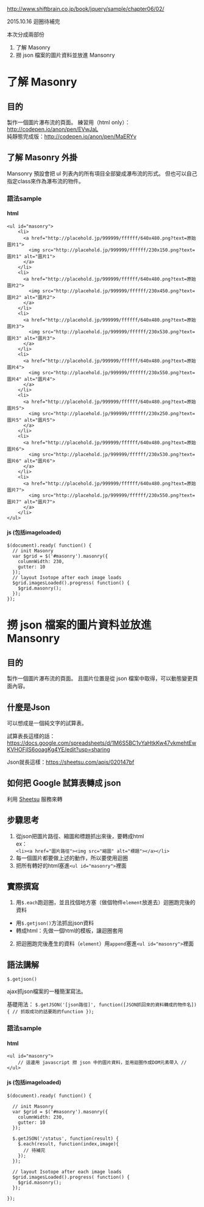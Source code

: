 
<http://www.shiftbrain.co.jp/book/jquery/sample/chapter06/02/>

2015.10.16 迴圈待補完

本次分成兩部份

1. 了解 Masonry
2. 撈 json 檔案的圖片資料並放進 Mansonry


# 了解 Masonry

## 目的

製作一個圖片瀑布流的頁面。
練習用（html only）：http://codepen.io/anon/pen/EVwJaL  
純靜態完成版：http://codepen.io/anon/pen/MaERYv

## 了解 Masonry 外掛

Mansonry 預設會把 ul 列表內的所有項目全部變成瀑布流的形式。
但也可以自己指定class來作為瀑布流的物件。

### 語法sample

#### html

```
<ul id="masonry">
    <li>
      <a href="http://placehold.jp/999999/ffffff/640x480.png?text=原始圖片1">
        <img src="http://placehold.jp/999999/ffffff/230x150.png?text=圖片1" alt="圖片1">
      </a>
    </li>
    <li>
      <a href="http://placehold.jp/999999/ffffff/640x480.png?text=原始圖片2">
        <img src="http://placehold.jp/999999/ffffff/230x450.png?text=圖片2" alt="圖片2">
      </a>
    </li>
    <li>
      <a href="http://placehold.jp/999999/ffffff/640x480.png?text=原始圖片3">
        <img src="http://placehold.jp/999999/ffffff/230x530.png?text=圖片3" alt="圖片3">
      </a>
    </li>
    <li>
      <a href="http://placehold.jp/999999/ffffff/640x480.png?text=原始圖片4">
        <img src="http://placehold.jp/999999/ffffff/230x550.png?text=圖片4" alt="圖片4">
      </a>
    </li>
    <li>
      <a href="http://placehold.jp/999999/ffffff/640x480.png?text=原始圖片5">
        <img src="http://placehold.jp/999999/ffffff/230x250.png?text=圖片5" alt="圖片5">
      </a>
    </li>
    <li>
      <a href="http://placehold.jp/999999/ffffff/640x480.png?text=原始圖片6">
        <img src="http://placehold.jp/999999/ffffff/230x530.png?text=圖片6" alt="圖片6">
      </a>
    </li>
    <li>
      <a href="http://placehold.jp/999999/ffffff/640x480.png?text=原始圖片7">
        <img src="http://placehold.jp/999999/ffffff/230x550.png?text=圖片7" alt="圖片7">
      </a>
    </li>
</ul>
```

#### js (包括imageloaded)

```
$(document).ready( function() {
  // init Masonry
  var $grid = $('#masonry').masonry({
    columnWidth: 230,
    gutter: 10
  });
  // layout Isotope after each image loads
  $grid.imagesLoaded().progress( function() {
    $grid.masonry();
  });
});

```

# 撈 json 檔案的圖片資料並放進 Mansonry

## 目的

製作一個圖片瀑布流的頁面。
且圖片位置是從 json 檔案中取得，可以動態變更頁面內容。

## 什麼是Json 

可以想成是一個純文字的試算表。

試算表長這樣的話：<https://docs.google.com/spreadsheets/d/1M6S5BC1vYaHtkKw47vkmehtEwKVHOFjIS6ooagKg4YE/edit?usp=sharing>

Json就長這樣：<https://sheetsu.com/apis/020147bf>

## 如何把 Google 試算表轉成 json

利用 [Sheetsu](https://sheetsu.com/) 服務來轉


## 步驟思考

1. 從json把圖片路徑、縮圖和標題抓出來後，要轉成html  
ex：  
`<li><a href="圖片路徑"><img src="縮圖" alt="標題"></a></li>`
2. 每一個圖片都要做上述的動作，所以要使用迴圈
3. 把所有轉好的html塞進`<ul id="masonry">`裡面

## 實際撰寫

1. 用`$.each`跑迴圈，並且找個地方塞（做個物件`element`放進去）迴圈跑完後的資料
  * 用`$.getjson()`方法抓出json資料
  * 轉成html：先做一個html的模板，讓迴圈套用
2. 把迴圈跑完後產生的資料（`element`）用`append`塞進`<ul id="masonry">`裡面

## 語法講解

`$.getjson()`

ajax抓json檔案的一種簡潔寫法。

基礎用法：
``
$.getJSON('[json路徑]', function([JSON抓回來的資料轉成的物件名]) {
  // 抓取成功的話要跑的function
});
``

### 語法sample

#### html

```
<ul id="masonry">
    // 這邊用 javascript 撈 json 中的圖片資料，並用迴圈作成DOM元素帶入 //
</ul>
```

#### js (包括imageloaded)


```
$(document).ready( function() {

  // init Masonry
  var $grid = $('#masonry').masonry({
    columnWidth: 230,
    gutter: 10
  });

  $.getJSON('/status', function(result) {
    $.each(result, function(index,image){
      // 待補完
    });
  });
  
  // layout Isotope after each image loads
  $grid.imagesLoaded().progress( function() {
    $grid.masonry();
  });

});

